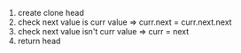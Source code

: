 1. create clone head
2. check next value is curr value => curr.next = curr.next.next
3. check next value isn't curr value => curr = next
4. return head